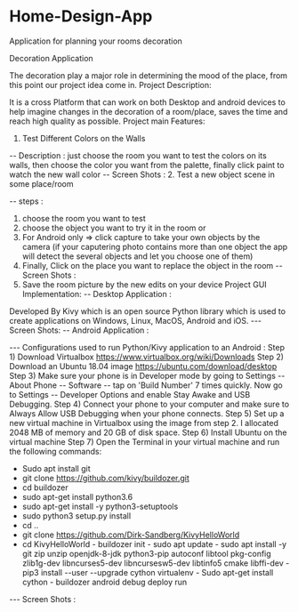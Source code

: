 # Home-Design-App
Application for planning your rooms decoration 

Decoration Application

The decoration play a major role in determining the mood of the place, from this point our project idea come in.
Project Description:

It is a cross Platform that can work on both Desktop and android devices to help imagine changes in the decoration of a room/place, saves the time and reach high quality as possible.
Project main Features:
1. Test Different Colors on the Walls

-- Description :
just choose the room you want to test the colors on its walls, then choose the color you want from the palette, finally click paint to watch the new wall color
-- Screen Shots :
2. Test a new object scene in some place/room

-- steps :
1. choose the room you want to test
2. choose the object you want to try it in the room
or
2. For Android only => click capture to take your own objects by the camera
(if your caputering photo contains more than one object the app will detect the several objects and let you choose one of them)
3. Finally, Click on the place you want to replace the object in the room
-- Screen Shots :
3. Save the room picture by the new edits on your device
Project GUI Implementation:
-- Desktop Application :

Developed By Kivy which is an open source Python library which is used to create applications on Windows, Linux, MacOS, Android and iOS.
--- Screen Shots:
-- Android Application :

--- Configurations used to run Python/Kivy application to an Android :
Step 1) Download Virtualbox https://www.virtualbox.org/wiki/Downloads
Step 2) Download an Ubuntu 18.04 image https://ubuntu.com/download/desktop
Step 3) Make sure your phone is in Developer mode by going to Settings -- About Phone -- Software -- tap on 'Build Number' 7 times quickly. Now go to Settings -- Developer Options and enable Stay Awake and USB Debugging.
Step 4) Connect your phone to your computer and make sure to Always Allow USB Debugging when your phone connects.
Step 5) Set up a new virtual machine in Virtualbox using the image from step 2. I allocated 2048 MB of memory and 20 GB of disk space.
Step 6) Install Ubuntu on the virtual machine
Step 7) Open the Terminal in your virtual machine and run the following commands:
- Sudo apt install git
- git clone https://github.com/kivy/buildozer.git
- cd buildozer
- sudo apt-get install python3.6
- sudo apt-get install -y python3-setuptools
- sudo python3 setup.py install
- cd ..
- git clone https://github.com/Dirk-Sandberg/KivyHelloWorld
- cd KivyHelloWorld - buildozer init - sudo apt update - sudo apt install -y git zip unzip openjdk-8-jdk python3-pip autoconf libtool pkg-config zlib1g-dev libncurses5-dev libncursesw5-dev libtinfo5 cmake libffi-dev - pip3 install --user --upgrade cython virtualenv - Sudo apt-get install cython - buildozer android debug deploy run

--- Screen Shots :
